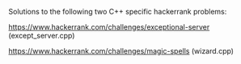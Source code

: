 Solutions to the following two C++ specific hackerrank problems:

https://www.hackerrank.com/challenges/exceptional-server  (except_server.cpp)

https://www.hackerrank.com/challenges/magic-spells  (wizard.cpp)
